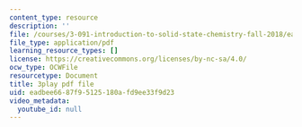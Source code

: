 ```yaml
---
content_type: resource
description: ''
file: /courses/3-091-introduction-to-solid-state-chemistry-fall-2018/eadbee6687f95125180afd9ee33f9d23_OMFpHmfC1pY.pdf
file_type: application/pdf
learning_resource_types: []
license: https://creativecommons.org/licenses/by-nc-sa/4.0/
ocw_type: OCWFile
resourcetype: Document
title: 3play pdf file
uid: eadbee66-87f9-5125-180a-fd9ee33f9d23
video_metadata:
  youtube_id: null
---
```

